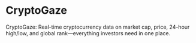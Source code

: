 # CryptoGaze
CryptoGaze: Real-time cryptocurrency data on market cap, price, 24-hour high/low, and global rank—everything investors need in one place.
